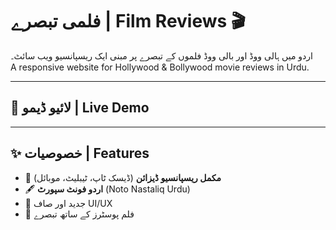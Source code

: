 # فلمی تبصرے | Film Reviews 🎬

اردو میں ہالی ووڈ اور بالی ووڈ فلموں کے تبصرے پر مبنی ایک ریسپانسیو ویب سائٹ۔  
A responsive website for Hollywood & Bollywood movie reviews in Urdu.

---

## 🚀 لائیو ڈیمو | Live Demo  

---

## ✨ خصوصیات | Features  
- 📱 **مکمل ریسپانسیو ڈیزائن** (ڈیسک ٹاپ، ٹیبلیٹ، موبائل)  
- 🖋️ **اردو فونٹ سپورٹ** (Noto Nastaliq Urdu)  
- 🎨 جدید اور صاف UI/UX  
- 📸 فلم پوسٹرز کے ساتھ تبصرے
